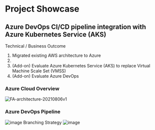# Project Showcase


## Azure DevOps CI/CD pipeline integration with Azure Kubernetes Service (AKS) 
Technical / Business Outcome
1. Migrated existing AWS architecture to Azure
2. 
3. (Add-on) Evaluate Azure Kubernetes Service (AKS) to replace Virtual Machine Scale Set (VMSS)
4. (Add-on) Evaluate Azure DevOps 

### Azure Cloud Overview
![FA-architecture-20210806v1](https://github.com/liam-ng/highlight/assets/90180576/2971ade9-f003-4285-b7fb-7dcc2d2688af)


### Azure DevOps Pipeline 
![image](https://github.com/liam-ng/highlight/assets/90180576/5552c23e-6963-4792-9c92-acf408e44871)
Branching Strategy
![image](https://github.com/liam-ng/highlight/assets/90180576/449a229e-d87d-4ec6-b95e-4de2d005bfd4)


## 
